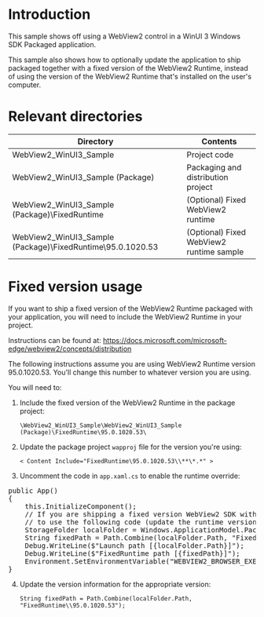 # Introduction
This sample shows off using a WebView2 control in a WinUI 3 Windows SDK Packaged application.

This sample also shows how to optionally update the application to ship packaged together with a fixed version of the WebView2 Runtime, instead of using the version of the WebView2 Runtime that's installed on the user's computer.

# Relevant directories

| Directory | Contents |
--- | --- |
| WebView2_WinUI3_Sample | Project code |
| WebView2_WinUI3_Sample (Package) | Packaging and distribution project |
| WebView2_WinUI3_Sample (Package)\FixedRuntime | (Optional) Fixed WebView2 runtime |
| WebView2_WinUI3_Sample (Package)\FixedRuntime\95.0.1020.53 | (Optional) Fixed WebView2 runtime sample |


# Fixed version usage
If you want to ship a fixed version of the WebView2 Runtime packaged with your application, you will need to include the WebView2 Runtime in your project.

Instructions can be found at: https://docs.microsoft.com/microsoft-edge/webview2/concepts/distribution

The following instructions assume you are using WebView2 Runtime version 95.0.1020.53.  You'll change this number to whatever version you are using.

You will need to:
1. Include the fixed version of the WebView2 Runtime in the package project:

   `\WebView2_WinUI3_Sample\WebView2_WinUI3_Sample (Package)\FixedRuntime\95.0.1020.53\`

2. Update the package project `wapproj` file for the version you're using:


   `< Content Include="FixedRuntime\95.0.1020.53\\**\*.*" >`

3. Uncomment the code in `app.xaml.cs` to enable the runtime override:
<pre>
public App()
{
    this.InitializeComponent();
    // If you are shipping a fixed version WebView2 SDK with your application you will need
    // to use the following code (update the runtime version to what you are shipping).
    StorageFolder localFolder = Windows.ApplicationModel.Package.Current.InstalledLocation;
    String fixedPath = Path.Combine(localFolder.Path, "FixedRuntime\\95.0.1020.53");
    Debug.WriteLine($"Launch path [{localFolder.Path}]");
    Debug.WriteLine($"FixedRuntime path [{fixedPath}]");
    Environment.SetEnvironmentVariable("WEBVIEW2_BROWSER_EXECUTABLE_FOLDER", fixedPath);
}
</pre>

4. Update the version information for the appropriate version:

   `String fixedPath = Path.Combine(localFolder.Path, "FixedRuntime\\95.0.1020.53");`





